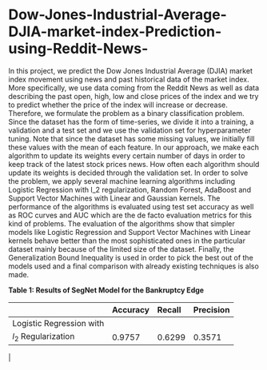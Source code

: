 # Dow-Jones-Industrial-Average-DJIA-market-index-Prediction-using-Reddit-News-

In this project, we predict the Dow Jones Industrial Average (DJIA) market index movement using news and past historical data of the market index. More specifically, we use data coming from the Reddit News as well as data describing the past open, high, low and close prices of the index and we try to predict whether the price of the index will increase or decrease. Therefore, we formulate the problem as a binary classification problem. Since the dataset has the form of time-series, we divide it into a training, a validation and a test set and we use the validation set for hyperparameter tuning. Note that since the dataset has some missing values, we initially fill these values with the mean of each feature. In our approach, we make each algorithm to update its weights every certain number of days in order to keep track of the latest stock prices news. How often each algorithm should update its weights is decided through the validation set. In order to solve the problem, we apply several machine learning algorithms including Logistic Regression with l_2 regularization, Random Forest, AdaBoost and Support Vector Machines with Linear and Gaussian kernels. The performance of the algorithms is evaluated using test set accuracy as well as ROC curves and AUC which are the de facto evaluation metrics for this kind of problems. The evaluation of the algorithms show that simpler models like Logistic Regression and Support Vector Machines with Linear kernels behave better than the most sophisticated ones in the particular dataset mainly because of the limited size of the dataset.  Finally, the Generalization Bound Inequality is used in order to pick the best out of the models used and a final comparison with already existing techniques is also made.


   **Table 1: Results of SegNet Model for the Bankruptcy Edge**



|       			| Accuracy  	| Recall     	| Precision 	| 
|:-----------------	|:-----------	|:-----------	|:-----------	|
| Logistic Regression with 
  $l_2$ Regularization           	| 0.9757        | 0.6299        | 0.3571       	| 
|

